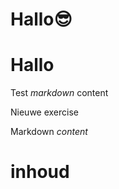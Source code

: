 # Hallo😎
# Hallo
Test *markdown* content

Nieuwe exercise

<ShortExercise id="APcpfxiP0w2nY92VHDio" title="test">
  
  Markdown *content*
  
  # inhoud
  
</ShortExercise>
